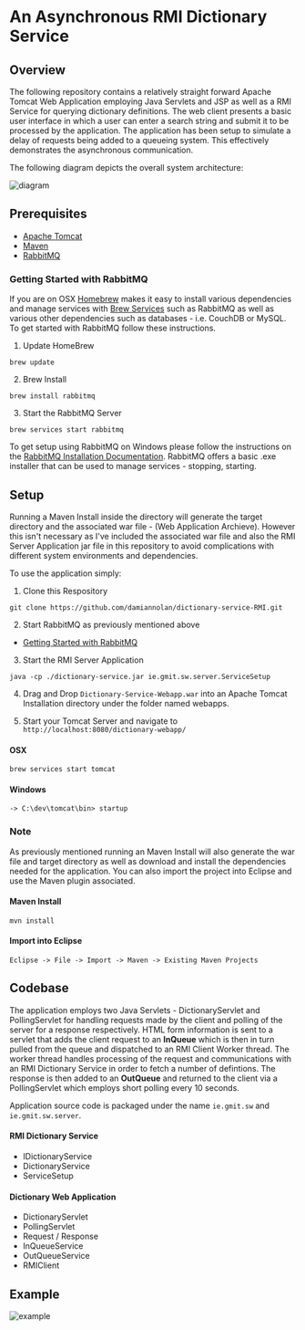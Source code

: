 # An Asynchronous RMI Dictionary Service

## Overview

The following repository contains a relatively straight forward Apache Tomcat Web Application employing Java Servlets and JSP as well as a RMI Service for querying dictionary definitions. 
The web client presents a basic user interface in which a user can enter a search string and submit it to be processed by the application. The application has been setup to simulate a delay of requests being added to a queueing system. This effectively demonstrates the asynchronous communication.  

The following diagram depicts the overall system architecture:

![diagram](https://i.imgur.com/0KsUbvT.png)

## Prerequisites

- [Apache Tomcat](http://tomcat.apache.org/)
- [Maven](https://maven.apache.org/)
- [RabbitMQ](https://www.rabbitmq.com/)

### Getting Started with RabbitMQ

If you are on OSX [Homebrew](https://brew.sh/) makes it easy to install various dependencies and manage services with [Brew Services](https://github.com/Homebrew/homebrew-services) such as RabbitMQ as well as various other dependencies such as databases - i.e. CouchDB or MySQL. To 
get started with RabbitMQ follow these instructions.

1. Update HomeBrew
```
brew update
```

2. Brew Install
```
brew install rabbitmq
```

3. Start the RabbitMQ Server
```
brew services start rabbitmq
```

To get setup using RabbitMQ on Windows please follow the instructions on the [RabbitMQ Installation Documentation](https://www.rabbitmq.com/install-windows.html). RabbitMQ offers a basic .exe installer that can be used to manage services - stopping, starting.

## Setup

Running a Maven Install inside the directory will generate the target directory and the associated war file - (Web Application Archieve). However this isn't necessary as I've included the associated war file and also the RMI Server Application jar file in this repository to avoid complications with different system environments and dependencies.

To use the application simply:

1. Clone this Respository
```
git clone https://github.com/damiannolan/dictionary-service-RMI.git
```

2. Start RabbitMQ as previously mentioned above

+ [Getting Started with RabbitMQ](#getting-started-with-rabbitmq)

3. Start the RMI Server Application
```
java -cp ./dictionary-service.jar ie.gmit.sw.server.ServiceSetup
```

4. Drag and Drop `Dictionary-Service-Webapp.war` into an Apache Tomcat Installation directory under the folder named webapps.

5. Start your Tomcat Server and navigate to `http://localhost:8080/dictionary-webapp/`

#### OSX 
```
brew services start tomcat
```

#### Windows
```
-> C:\dev\tomcat\bin> startup
```

### Note

As previously mentioned running an Maven Install will also generate the war file and target directory as well as download and install the dependencies needed for the application. You can also import the project into Eclipse and use the Maven plugin associated.

#### Maven Install
```
mvn install
```

#### Import into Eclipse
```
Eclipse -> File -> Import -> Maven -> Existing Maven Projects
```

## Codebase

The application employs two Java Servlets - DictionaryServlet and PollingServlet for handling requests made by the client and polling of the server for a response respectively. HTML form information is sent to a servlet that adds the client request to an **InQueue** which is then in turn pulled from the queue and dispatched to an RMI Client Worker thread. The worker thread handles processing of the request and communications with an RMI Dictionary Service in order to fetch a number of defintions. The response is then added to an **OutQueue** and returned to the client via a PollingServlet which employs short polling every 10 seconds.

Application source code is packaged under the name `ie.gmit.sw` and `ie.gmit.sw.server`.

#### RMI Dictionary Service

- IDictionaryService
- DictionaryService
- ServiceSetup

#### Dictionary Web Application

- DictionaryServlet
- PollingServlet
- Request / Response
- InQueueService
- OutQueueService
- RMIClient

## Example

![example](https://i.imgur.com/wmLOzY5.gif)

